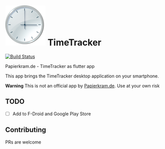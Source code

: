 ![alt text](assets/images/icon.png "TimeTracker Logo")
TimeTracker
==============

[![Build Status](https://travis-ci.com/SimonIT/TimeTracker.svg?branch=master)](https://travis-ci.com/SimonIT/TimeTracker)

Papierkram.de - TimeTracker as flutter app

This app brings the TimeTracker desktop application on your smartphone.

__Warning__ This is not an official app by [Papierkram.de](https://www.papierkram.de/). Use at your own risk

## TODO

- [ ] Add to F-Droid and Google Play Store

## Contributing

PRs are welcome 
